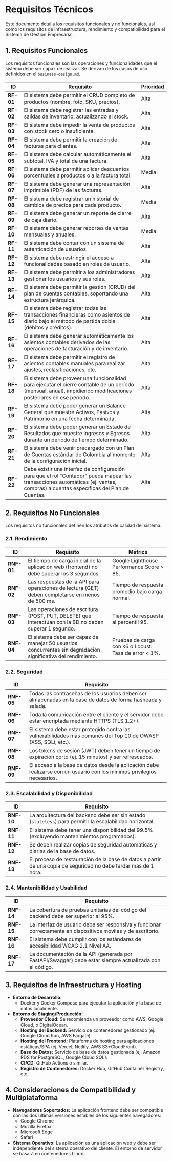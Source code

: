 # Requisitos Técnicos

Este documento detalla los requisitos funcionales y no funcionales, así como los requisitos de infraestructura, rendimiento y compatibilidad para el Sistema de Gestión Empresarial.

## 1. Requisitos Funcionales

Los requisitos funcionales son las operaciones y funcionalidades que el sistema debe ser capaz de realizar. Se derivan de los casos de uso definidos en el `business-design.md`.

| ID    | Requisito                                                                         | Prioridad |
| ----- | --------------------------------------------------------------------------------- | --------- |
| **RF-01** | El sistema debe permitir el CRUD completo de productos (nombre, foto, SKU, precios). | Alta      |
| **RF-02** | El sistema debe registrar las entradas y salidas de inventario, actualizando el stock. | Alta      |
| **RF-03** | El sistema debe impedir la venta de productos con stock cero o insuficiente.      | Alta      |
| **RF-04** | El sistema debe permitir la creación de facturas para clientes.                  | Alta      |
| **RF-05** | El sistema debe calcular automáticamente el subtotal, IVA y total de una factura. | Alta      |
| **RF-06** | El sistema debe permitir aplicar descuentos porcentuales a productos o a la factura total.| Media     |
| **RF-07** | El sistema debe generar una representación imprimible (PDF) de las facturas.     | Alta      |
| **RF-08** | El sistema debe registrar un historial de cambios de precios para cada producto. | Media     |
| **RF-09** | El sistema debe generar un reporte de cierre de caja diario.                     | Alta      |
| **RF-10** | El sistema debe generar reportes de ventas mensuales y anuales.                  | Media     |
| **RF-11** | El sistema debe contar con un sistema de autenticación de usuarios.                | Alta      |
| **RF-12** | El sistema debe restringir el acceso a funcionalidades basado en roles de usuario. | Alta      |
| **RF-13** | El sistema debe permitir a los administradores gestionar los usuarios y sus roles. | Alta      |
| **RF-14** | El sistema debe permitir la gestión (CRUD) del plan de cuentas contables, soportando una estructura jerárquica. | Alta |
| **RF-15** | El sistema debe registrar todas las transacciones financieras como asientos de diario bajo el método de partida doble (débitos y créditos). | Alta |
| **RF-16** | El sistema debe generar automáticamente los asientos contables derivados de las operaciones de facturación y de inventario. | Alta |
| **RF-17** | El sistema debe permitir el registro de asientos contables manuales para realizar ajustes, reclasificaciones, etc. | Alta |
| **RF-18** | El sistema debe proveer una funcionalidad para ejecutar el cierre contable de un período (mensual, anual), impidiendo modificaciones posteriores en ese período. | Alta |
| **RF-19** | El sistema debe poder generar un Balance General que muestre Activos, Pasivos y Patrimonio en una fecha determinada. | Alta |
| **RF-20** | El sistema debe poder generar un Estado de Resultados que muestre Ingresos y Egresos durante un período de tiempo determinado. | Alta |
| **RF-21** | El sistema debe venir precargado con un Plan de Cuentas estándar de Colombia al momento de la configuración inicial. | Alta |
| **RF-22** | Debe existir una interfaz de configuración para que el rol "Contador" pueda mapear las transacciones automáticas (ej. ventas, compras) a cuentas específicas del Plan de Cuentas. | Alta |

## 2. Requisitos No Funcionales

Los requisitos no funcionales definen los atributos de calidad del sistema.

### 2.1. Rendimiento

| ID      | Requisito                                                                                                   | Métrica                                                                     |
| ------- | ----------------------------------------------------------------------------------------------------------- | --------------------------------------------------------------------------- |
| **RNF-01**  | El tiempo de carga inicial de la aplicación web (frontend) no debe superar los 3 segundos.                  | Google Lighthouse Performance Score > 85.                                   |
| **RNF-02**  | Las respuestas de la API para operaciones de lectura (GET) deben completarse en menos de 500 ms.             | Tiempo de respuesta promedio bajo carga normal.                             |
| **RNF-03**  | Las operaciones de escritura (POST, PUT, DELETE) que interactúan con la BD no deben superar 1 segundo.       | Tiempo de respuesta al percentil 95.                                        |
| **RNF-04**  | El sistema debe ser capaz de manejar 50 usuarios concurrentes sin degradación significativa del rendimiento. | Pruebas de carga con k6 o Locust. Tasa de error < 1%.                        |

### 2.2. Seguridad

| ID      | Requisito                                                                                               |
| ------- | ------------------------------------------------------------------------------------------------------- |
| **RNF-05**  | Todas las contraseñas de los usuarios deben ser almacenadas en la base de datos de forma hasheada y salada. |
| **RNF-06**  | Toda la comunicación entre el cliente y el servidor debe estar encriptada mediante HTTPS (TLS 1.2+). |
| **RNF-07**  | El sistema debe estar protegido contra las vulnerabilidades más comunes del Top 10 de OWASP (XSS, SQLi, etc.). |
| **RNF-08**  | Los tokens de sesión (JWT) deben tener un tiempo de expiración corto (ej. 15 minutos) y ser refrescados. |
| **RNF-09**  | El acceso a la base de datos desde la aplicación debe realizarse con un usuario con los mínimos privilegios necesarios. |

### 2.3. Escalabilidad y Disponibilidad

| ID      | Requisito                                                                                                         |
| ------- | ----------------------------------------------------------------------------------------------------------------- |
| **RNF-10**  | La arquitectura del backend debe ser sin estado (`stateless`) para permitir la escalabilidad horizontal.        |
| **RNF-11**  | El sistema debe tener una disponibilidad del 99.5% (excluyendo mantenimientos programados).                     |
| **RNF-12**  | Se deben realizar copias de seguridad automáticas y diarias de la base de datos.                               |
| **RNF-13**  | El proceso de restauración de la base de datos a partir de una copia de seguridad no debe tardar más de 1 hora. |

### 2.4. Mantenibilidad y Usabilidad

| ID      | Requisito                                                                                                      |
| ------- | -------------------------------------------------------------------------------------------------------------- |
| **RNF-14**  | La cobertura de pruebas unitarias del código del backend debe ser superior al 95%.                           |
| **RNF-15**  | La interfaz de usuario debe ser responsiva y funcionar correctamente en dispositivos móviles y de escritorio. |
| **RNF-16**  | El sistema debe cumplir con los estándares de accesibilidad WCAG 2.1 Nivel AA.                               |
| **RNF-17**  | La documentación de la API (generada por FastAPI/Swagger) debe estar siempre actualizada con el código.       |

## 3. Requisitos de Infraestructura y Hosting

-   **Entorno de Desarrollo:**
    -   Docker y Docker Compose para ejecutar la aplicación y la base de datos localmente.
-   **Entorno de Staging/Producción:**
    -   **Proveedor Cloud:** Se recomienda un proveedor como AWS, Google Cloud, o DigitalOcean.
    -   **Hosting del Backend:** Servicio de contenedores gestionado (ej. Google Cloud Run, AWS Fargate).
    -   **Hosting del Frontend:** Plataforma de hosting para aplicaciones estáticas/SPA (ej. Vercel, Netlify, AWS S3+CloudFront).
    -   **Base de Datos:** Servicio de base de datos gestionada (ej. Amazon RDS for PostgreSQL, Google Cloud SQL).
    -   **CI/CD:** GitHub Actions o similar.
    -   **Registro de Contenedores:** Docker Hub, GitHub Container Registry, etc.

## 4. Consideraciones de Compatibilidad y Multiplataforma

-   **Navegadores Soportados:** La aplicación frontend debe ser compatible con las dos últimas versiones estables de los siguientes navegadores:
    -   Google Chrome
    -   Mozilla Firefox
    -   Microsoft Edge
    -   Safari
-   **Sistema Operativo:** La aplicación es una aplicación web y debe ser independiente del sistema operativo del cliente. El entorno de servidor se basará en contenedores Linux. 